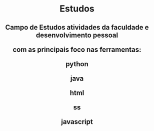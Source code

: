   <body>
    <center>
<div class = "c1">
  <h1>  E s t u d o s </h1>
<h2><p>Campo de Estudos atividades da faculdade e desenvolvimento pessoal</p>
    <p>com as principais foco nas ferramentas:</p>
    <p>python</p>
    <p>java</p>
    <p>html</p>
    <p>ss</p>
    <p>javascript</p>
</h2> 
</div>
</center>
</body>

 
